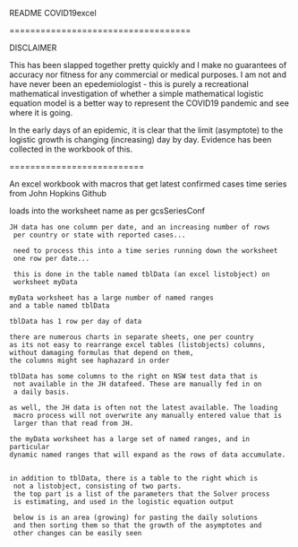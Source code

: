 README COVID19excel

 ===================================
 
 DISCLAIMER 
 
  This has been slapped together pretty quickly and I make no guarantees of accuracy
  nor fitness for any commercial or medical purposes. I am not and have never been
  an epedemiologist - this is purely a recreational mathematical investigation of
  whether a simple mathematical logistic equation model is a better way to represent
  the COVID19 pandemic and see where it is going.
  
  In the early days of an epidemic, it is clear that the limit (asymptote)
  to the logistic growth is changing (increasing) day by day. Evidence has been collected
  in the workbook of this.
  
  ==========================

  An excel workbook with macros that get latest confirmed cases time series from John Hopkins
  Github
  
  loads into the worksheet name as per gcsSeriesConf
    
    JH data has one column per date, and an increasing number of rows
     per country or state with reported cases...
    
     need to process this into a time series running down the worksheet
     one row per date...
    
     this is done in the table named tblData (an excel listobject) on
	 worksheet myData

    myData worksheet has a large number of named ranges
    and a table named tblData
	
    tblData has 1 row per day of data
    
	there are numerous charts in separate sheets, one per country
    as its not easy to rearrange excel tables (listobjects) columns,
    without damaging formulas that depend on them,
    the columns might see haphazard in order
    
    tblData has some columns to the right on NSW test data that is
     not available in the JH datafeed. These are manually fed in on
     a daily basis.
    
    as well, the JH data is often not the latest available. The loading
     macro process will not overwrite any manually entered value that is
     larger than that read from JH.
    
    the myData worksheet has a large set of named ranges, and in particular
    dynamic named ranges that will expand as the rows of data accumulate.
    
    
    in addition to tblData, there is a table to the right which is
     not a listobject, consisting of two parts.
     the top part is a list of the parameters that the Solver process
     is estimating, and used in the logistic equation output
    
     below is is an area (growing) for pasting the daily solutions
     and then sorting them so that the growth of the asymptotes and
     other changes can be easily seen